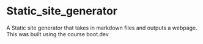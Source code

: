 # Static_site_generator
<p>A Static site generator that takes in markdown files and outputs a webpage. This was built using the course boot.dev</p>